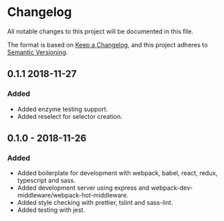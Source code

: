 # Changelog

All notable changes to this project will be documented in this file.

The format is based on [Keep a Changelog](https://keepachangelog.com/en/1.0.0/),
and this project adheres to [Semantic Versioning](https://semver.org/spec/v2.0.0.html).

## 0.1.1 2018-11-27

### Added

- Added enzyme testing support.
- Added reselect for selector creation.

## 0.1.0 - 2018-11-26

### Added

- Added boilerplate for development with webpack, babel, react, redux, typescript and sass.
- Added development server using express and webpack-dev-middleware/webpack-hot-middleware.
- Added style checking with prettier, tslint and sass-lint.
- Added testing with jest.
